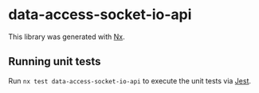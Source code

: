 # data-access-socket-io-api

This library was generated with [Nx](https://nx.dev).

## Running unit tests

Run `nx test data-access-socket-io-api` to execute the unit tests via [Jest](https://jestjs.io).
